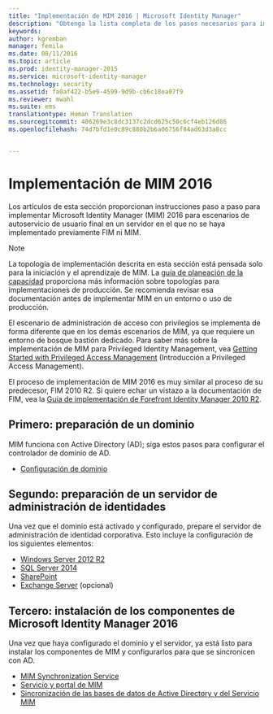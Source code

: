 ```yaml
---
title: "Implementación de MIM 2016 | Microsoft Identity Manager"
description: "Obtenga la lista completa de los pasos necesarios para implementar Microsoft Identity Manager 2016, desde la preparación del entorno hasta la configuración de los portales."
keywords: 
author: kgremban
manager: femila
ms.date: 08/11/2016
ms.topic: article
ms.prod: identity-manager-2015
ms.service: microsoft-identity-manager
ms.technology: security
ms.assetid: fa0af422-b5e9-4599-9d9b-cb6c18ea07f9
ms.reviewer: mwahl
ms.suite: ems
translationtype: Human Translation
ms.sourcegitcommit: 406269e3c8dc3137c2dcd625c50c6cf4eb126d86
ms.openlocfilehash: 74d7bfd1e0c89c880b2b6a06756f84ad63d3a8cc


---
```


# Implementación de MIM 2016
Los artículos de esta sección proporcionan instrucciones paso a paso para implementar Microsoft Identity Manager (MIM) 2016 para escenarios de autoservicio de usuario final en un servidor en el que no se haya implementado previamente FIM ni MIM.

> [!NOTE]
> La topología de implementación descrita en esta sección está pensada solo para la iniciación y el aprendizaje de MIM.  La [guía de planeación de la capacidad](/microsoft-identity-manager/plan-design/capacity-planning-guide) proporciona más información sobre topologías para implementaciones de producción.  Se recomienda revisar esa documentación antes de implementar MIM en un entorno o uso de producción.

El escenario de administración de acceso con privilegios se implementa de forma diferente que en los demás escenarios de MIM, ya que requiere un entorno de bosque bastión dedicado.  Para saber más sobre la implementación de MIM para Privileged Identity Management, vea [Getting Started with Privileged Access Management](/microsoft-identity-manager/pam/privileged-access-management-get-started) (Introducción a Privileged Access Management).

El proceso de implementación de MIM 2016 es muy similar al proceso de su predecesor, FIM 2010 R2. Si quiere echar un vistazo a la documentación de FIM, vea la [Guía de implementación de Forefront Identity Manager 2010 R2](https://technet.microsoft.com/library/jj134310).

## Primero: preparación de un dominio
MIM funciona con Active Directory (AD); siga estos pasos para configurar el controlador de dominio de AD.
- [Configuración de dominio](preparing-domain.md)

## Segundo: preparación de un servidor de administración de identidades
Una vez que el dominio está activado y configurado, prepare el servidor de administración de identidad corporativa. Esto incluye la configuración de los siguientes elementos:
- [Windows Server 2012 R2](prepare-server-ws2012r2.md)
- [SQL Server 2014](prepare-server-sql2014.md)
- [SharePoint](prepare-server-sharepoint.md)
- [Exchange Server](prepare-server-exchange.md) (opcional)

## Tercero: instalación de los componentes de Microsoft Identity Manager 2016
Una vez que haya configurado el dominio y el servidor, ya está listo para instalar los componentes de MIM y configurarlos para que se sincronicen con AD.
- [MIM Synchronization Service](install-mim-sync.md)
- [Servicio y portal de MIM](install-mim-service-portal.md)
- [Sincronización de las bases de datos de Active Directory y del Servicio MIM](install-mim-sync-ad-service.md)



<!--HONumber=Aug16_HO2-->


